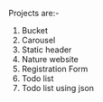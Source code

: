 Projects are:-
1. Bucket 
2. Carousel
3. Static header
4. Nature website
5. Registration Form
6. Todo list
7. Todo list using json